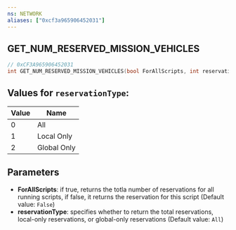 ```yaml
---
ns: NETWORK
aliases: ["0xcf3a965906452031"]
---
```

## GET_NUM_RESERVED_MISSION_VEHICLES

```c
// 0xCF3A965906452031
int GET_NUM_RESERVED_MISSION_VEHICLES(bool ForAllScripts, int reservationType);
```

## Values for `reservationType`:
| Value | Name |
| --- | --- |
| 0 | All |
| 1 | Local Only |
| 2 | Global Only |


## Parameters
* **ForAllScripts**: if true, returns the totla number of reservations for all running scripts, if false, it returns the reservation for this script (Default value: `False`)
* **reservationType**: specifies whether to return the total reservations, local-only reservations, or global-only reservations (Default value: `All`)
